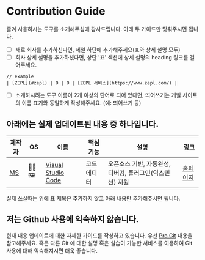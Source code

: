 # Contribution Guide

즐겨 사용하시는 도구를 소개해주심에 감사드립니다.
아래 두 가이드만 맞춰주시면 됩니다.
- [ ] 새로 회사를 추가하신다면, 제일 하단에 추가해주세요(표와 상세 설명 모두)
- [ ] 회사 상세 설명을 추가하셨다면, 상단 '표' 섹션에 상세 설명의 heading 링크를 걸어주세요.
```
// example
| [ZEPL](#zepl) | O | O | [ZEPL 서비스](https://www.zepl.com/) |
```
- [ ] 소개하시려는 도구 이름이 2개 이상의 단어로 되어 있다면, 띄어쓰기는 개발 사이트의 이름 표기와 동일하게 작성해주세요. (예: 띄어쓰기 등)

## 아래에는 실제 업데이트된 내용 중 하나입니다.
| 제작자 | OS | 이름 | 핵심 기능 | 설명 | 링크 |
|----|--------|------|-----------|---------|----|
| [MS](https://www.microsoft.com) | 🐧🖼 | [Visual Studio Code](#visual-studio-code) | 코드 에디터 | 오픈소스 기반, 자동완성, 디버깅, 플러그인(익스텐션) 지원 | [홈페이지](https://code.visualstudio.com/)|

실제 쓰실때는 위에 표 제목은 추가하지 않고 아래 내용만 추가해주시면 됩니다.

## 저는 Github 사용에 익숙하지 않습니다.

현재 내용 업데이트에 대한 자세한 가이드를 작성하고 있습니다. 우선 [Pro Git](https://git-scm.com/book/ko/v2) 내용을 참고해주세요. 혹은 다른 Git 에 대한 설명 혹은 실습이 가능한 서비스를 이용하여 Git 사용에 대해 익숙해지시면 더욱 좋습니다.